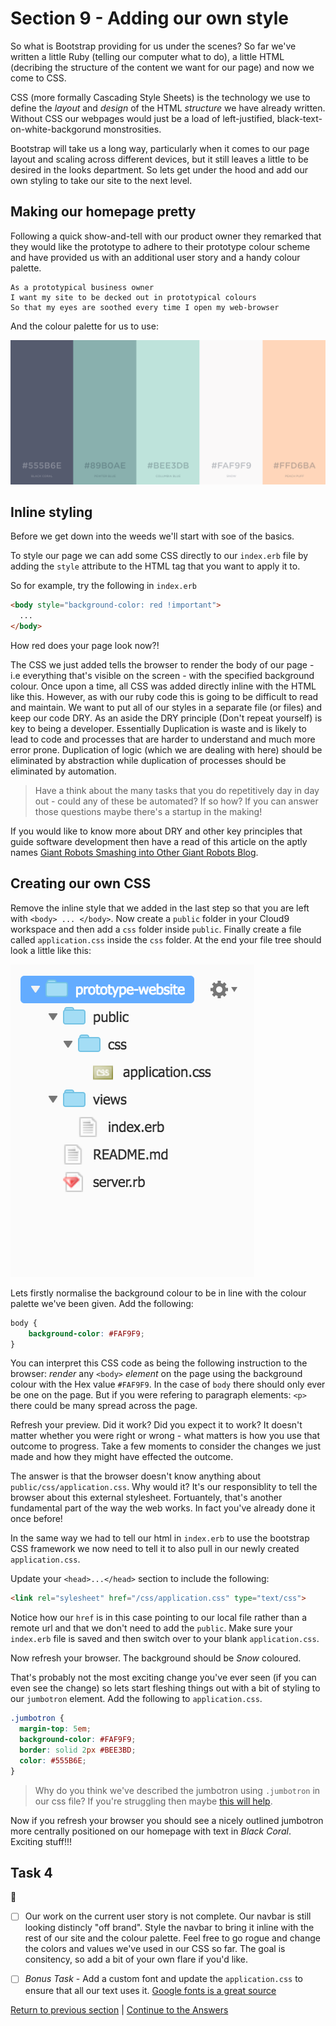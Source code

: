 Section 9 - Adding our own style
================================

So what is Bootstrap providing for us under the scenes? So far we've written a little Ruby (telling our computer what to do), a little HTML (decribing the structure of the content we want for our page) and now we come to CSS.

CSS (more formally Cascading Style Sheets) is the technology we use to define the *layout* and *design* of the HTML *structure* we have already written. Without CSS our webpages would just be a load of left-justified, black-text-on-white-backgorund monstrosities.

Bootstrap will take us a long way, particularly when it comes to our page layout and scaling across different devices, but it still leaves a little to be desired in the looks department. So lets get under the hood and add our own styling to take our site to the next level.

Making our homepage pretty
--------------------------

Following a quick show-and-tell with our product owner they remarked that they would like the prototype to adhere to their prototype colour scheme and have provided us with an additional user story and a handy colour palette.

```
As a prototypical business owner
I want my site to be decked out in prototypical colours
So that my eyes are soothed every time I open my web-browser
```

And the colour palette for us to use:

![Prototype colour palette](../images/colourPalette.png)

Inline styling
--------------

Before we get down into the weeds we'll start with soe of the basics.

To style our page we can add some CSS directly to our `index.erb` file by adding the `style` attribute to the HTML tag that you want to apply it to.

So for example, try the following in `index.erb` 

```html
<body style="background-color: red !important">
  ...
</body>
```

How red does your page look now?! 

The CSS we just added tells the browser to render the body of our page - i.e everything that's visible on the screen - with the specified background colour. Once upon a time, all CSS was added directly inline with the HTML like this. However, as with our ruby code this is going to be difficult to read and maintain. We want to put all of our styles in a separate file (or files) and keep our code DRY. As an aside the DRY principle (Don't repeat yourself) is key to being a developer. Essentially Duplication is waste and is likely to lead to code and processes that are harder to understand and much more error prone. Duplication of logic (which we are dealing with here) should be eliminated by abstraction while duplication of processes should be eliminated by automation. 

> Have a think about the many tasks that you do repetitively day in day out - could any of these be automated? If so how? If you can answer those questions maybe there's a startup in the making!

If you would like to know more about DRY and other key principles that guide software development then have a read of this article on the aptly names [Giant Robots Smashing into Other Giant Robots Blog](https://robots.thoughtbot.com/back-to-basics-solid).

Creating our own CSS
--------------------

Remove the inline style that we added in the last step so that you are left with `<body> ... </body>`. Now create a `public` folder in your Cloud9 workspace and then add a `css` folder inside `public`. Finally create a file called `application.css` inside the `css` folder. At the end your file tree should look a little like this:

![file tree](../images/fileTree.png)

Lets firstly normalise the background colour to be in line with the colour palette we've been given. Add the following:

```css
body {
    background-color: #FAF9F9;
}
```

You can interpret this CSS code as being the following instruction to the browser: *render* any `<body>` *element* on the page using the background colour with the Hex value `#FAF9F9`. In the case of `body` there should only ever be one on the page. But if you were refering to paragraph elements: `<p>` there could be many spread across the page.

Refresh your preview. Did it work? Did you expect it to work? It doesn't matter whether you were right or wrong - what matters is how you use that outcome to progress. Take a few moments to consider the changes we just made and how they might have effected the outcome.

The answer is that the browser doesn't know anything about `public/css/application.css`. Why would it? It's our responsiblity to tell the browser about this external stylesheet. Fortuantely, that's another fundamental part of the way the web works. In fact you've already done it once before!

In the same way we had to tell our html in `index.erb` to use the bootstrap CSS framework we now need to tell it to also pull in our newly created `application.css`.

Update your `<head>...</head>` section to include the following:

```html
<link rel="sylesheet" href="/css/application.css" type="text/css">
```

Notice how our `href` is in this case pointing to our local file rather than a remote url and that we don't need to add the `public`. Make sure your `index.erb` file is saved and then switch over to your blank `application.css`.

Now refresh your browser. The background should be *Snow* coloured.

That's probably not the most exciting change you've ever seen (if you can even see the change) so lets start fleshing things out with a bit of styling to our `jumbotron` element. Add the following to `application.css`.

```css
.jumbotron {
  margin-top: 5em;
  background-color: #FAF9F9;
  border: solid 2px #BEE3BD;
  color: #555B6E;
}
```

> Why do you think we've described the jumbotron using `.jumbotron` in our css file? If you're struggling then maybe [this will help](https://www.w3schools.com/cssref/sel_class.asp).

Now if you refresh your browser you should see a nicely outlined jumbotron more centrally positioned on our homepage with text in *Black Coral*. Exciting stuff!!!

Task 4
------

:twisted_rightwards_arrows:

 - [ ] Our work on the current user story is not complete. Our navbar is still looking distincly "off brand". Style the navbar to bring it inline with the rest of our site and the colour palette. Feel free to go rogue and change the colors and values we've used in our CSS so far. The goal is consitency, so add a bit of your own flare if you'd like.

 - [ ] *Bonus Task* - Add a custom font and update the `application.css` to ensure that all our text uses it. [Google fonts is a great source](https://fonts.google.com/)

[Return to previous section](../courseSections/section8.md) | [Continue to the Answers](../tasks/task4.md)
